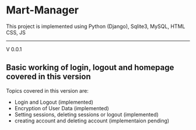 # Mart-Manager
This project is implemented using Python (Django), Sqlite3, MySQL, HTML CSS, JS

----------------------------------------------------------------------------------------------------------------------------------------------
V 0.0.1

Basic working of login, logout and homepage covered in this version
-
Topics covered in this version are:
- Login and Logout (implemented)
- Encryption of User Data (implemented)
- Setting sessions, deleting sessions or logout (implemented)
- creating account and deleting account (implementaion pending)
